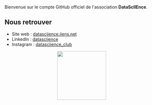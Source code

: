 Bienvenue sur le compte GitHub officiel de l'association **DataScIIEnce**.



## Nous retrouver

* Site web : [datasciience.iiens.net](https://datasciience.iiens.net)
* LinkedIn : [datasciience](https://www.linkedin.com/company/datasciience/)
* Instagram : [datasciience_club](https://www.instagram.com/datasciience_club/)

<p align="center">
  <img src="https://datasciience.iiens.net/assets/img/logo_DS.png" width="160" />
</p>
